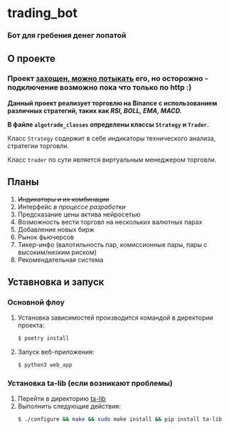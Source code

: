 # trading_bot
### Бот для гребения денег лопатой


## О проекте
### Проект [захощен, можно потыкать](http://158.160.28.97:3000/) его, но осторожно - подключение возможно пока что только по http :)

**Данный проект реализует торговлю на Binance с использованием различных стратегий, таких как *RSI, BOLL, EMA, MACD.*** 

**В файле `algotrade_classes` определены классы `Strategy` и `Trader`.**

Класс `Strategy` содержит в себе индикаторы технического анализа, стратегии торговли.

Класс `trader` по сути является виртуальным менеджером торговли.

## Планы
1. ~~Индикаторы и их комбинации~~
2. Интерфейс *в процессе разработки*
3. Предсказание цены актива нейросетью
4. Возможность вести торговл на нескольких валютных парах
5. Добавление новых бирж
6. Рынок фьючерсов
7. Тикер-инфо (валотильность пар, комиссионные пары, пары с высоким/низким риском)
8. Рекомендательная система

## Уставновка и запуск
### Основной флоу
1. Установка зависимостей производится командой в директории проекта: 
   ```bash
   $ poetry install
   ```
3. Запуск веб-приложения:
   ```bash
   $ python3 web_app
   ```
### Установка ta-lib (если возникают проблемы)
1. Перейти в директорию [ta-lib](./ta-lib)
2. Выполнить следующие действия:
    ```bash
    $ ./configure && make && sudo make install && pip install ta-lib
    ```

